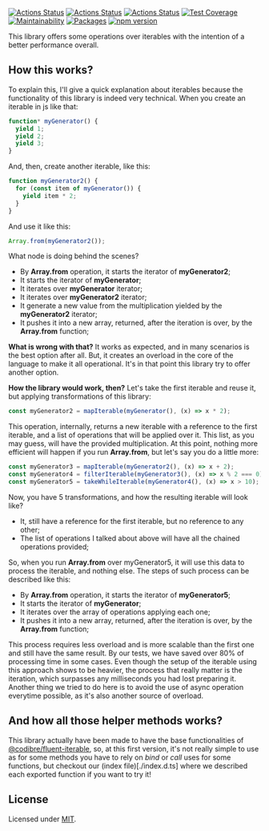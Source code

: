 [![Actions Status](https://github.com/Codibre/augmentative-iterable/workflows/build/badge.svg)](https://github.com/Codibre/augmentative-iterable/actions)
[![Actions Status](https://github.com/Codibre/augmentative-iterable/workflows/test/badge.svg)](https://github.com/Codibre/augmentative-iterable/actions)
[![Actions Status](https://github.com/Codibre/augmentative-iterable/workflows/lint/badge.svg)](https://github.com/Codibre/augmentative-iterable/actions)
[![Test Coverage](https://api.codeclimate.com/v1/badges/950a74d0533a041725ce/test_coverage)](https://codeclimate.com/github/Codibre/augmentative-iterable/test_coverage)
[![Maintainability](https://api.codeclimate.com/v1/badges/950a74d0533a041725ce/maintainability)](https://codeclimate.com/github/Codibre/augmentative-iterable/maintainability)
[![Packages](https://david-dm.org/Codibre/augmentative-iterable.svg)](https://david-dm.org/Codibre/augmentative-iterable)
[![npm version](https://badge.fury.io/js/%40codibre%2Faugmentative-iterable.svg)](https://badge.fury.io/js/%40codibre%2Faugmentative-iterable)

This library offers some operations over iterables with the intention of a better performance overall.

## How this works?

To explain this, I'll give a quick explanation about iterables because the functionality of this library is indeed very technical. When you create an iterable in js like that:

```TypeScript
function* myGenerator() {
  yield 1;
  yield 2;
  yield 3;
}
```

And, then, create another iterable, like this:

```TypeScript
function myGenerator2() {
  for (const item of myGenerator()) {
    yield item * 2;
  }
}
```

And use it like this:

```TypeScript
Array.from(myGenerator2());
```

What node is doing behind the scenes?

- By **Array.from** operation, it starts the iterator of **myGenerator2**;
- It starts the iterator of **myGenerator**;
- It iterates over **myGenerator** iterator;
- It iterates over **myGenerator2** iterator;
- It generate a new value from the multiplication yielded by the **myGenerator2** iterator;
- It pushes it into a new array, returned, after the iteration is over, by the **Array.from** function;

**What is wrong with that?**
It works as expected, and in many scenarios is the best option after all. But, it creates an overload in the core of the language to make it all operational. It's in that point this library try to offer another option.

**How the library would work, then?**
Let's take the first iterable and reuse it, but applying transformations of this library:

```TypeScript
const myGenerator2 = mapIterable(myGenerator(), (x) => x * 2);
```

This operation, internally, returns a new iterable with a reference to the first iterable, and a list of operations that will be applied over it. This list, as you may guess, will have the provided multiplication. At this point, nothing more efficient will happen if you run **Array.from**, but let's say you do a little more:

```TypeScript
const myGenerator3 = mapIterable(myGenerator2(), (x) => x + 2);
const myGenerator4 = filterIterable(myGenerator3(), (x) => x % 2 === 0);
const myGenerator5 = takeWhileIterable(myGenerator4(), (x) => x > 10);
```

Now, you have 5 transformations, and how the resulting iterable will look like?

- It, still have a reference for the first iterable, but no reference to any other;
- The list of operations I talked about above will have all the chained operations provided;

So, when you run **Array.from** over myGenerator5, it will use this data to process the iterable, and nothing else. The steps of such process can be described like this:

- By **Array.from** operation, it starts the iterator of **myGenerator5**;
- It starts the iterator of **myGenerator**;
- It iterates over the array of operations applying each one;
- It pushes it into a new array, returned, after the iteration is over, by the **Array.from** function;

This process requires less overload and is more scalable than the first one and still have the same result. By our tests, we have saved over 80% of processing time in some cases. Even though the setup of the iterable using this approach shows to be heavier, the process that really matter is the iteration, which surpasses any milliseconds you had lost preparing it.
Another thing we tried to do here is to avoid the use of async operation everytime possible, as it's also another source of overload.

## And how all those helper methods works?

This library actually have been made to have the base functionalities of [@codibre/fluent-iterable](https://github.com/Codibre/fluent-iterable), so, at this first version, it's not really simple to use as for some methods you have to rely on _bind_ or _call_ uses for some functions, but checkout our (index file)[./index.d.ts] where we described each exported function if you want to try it!

## License

Licensed under [MIT](https://en.wikipedia.org/wiki/MIT_License).
